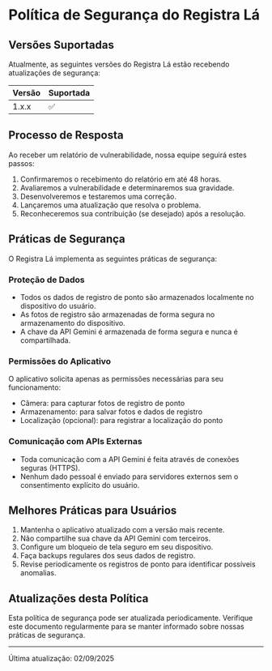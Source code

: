 # Política de Segurança do Registra Lá

## Versões Suportadas

Atualmente, as seguintes versões do Registra Lá estão recebendo atualizações de segurança:

| Versão | Suportada          |
| ------ | ------------------ |
| 1.x.x  | :white_check_mark: |

## Processo de Resposta

Ao receber um relatório de vulnerabilidade, nossa equipe seguirá estes passos:

1. Confirmaremos o recebimento do relatório em até 48 horas.
2. Avaliaremos a vulnerabilidade e determinaremos sua gravidade.
3. Desenvolveremos e testaremos uma correção.
4. Lançaremos uma atualização que resolva o problema.
5. Reconheceremos sua contribuição (se desejado) após a resolução.

## Práticas de Segurança

O Registra Lá implementa as seguintes práticas de segurança:

### Proteção de Dados

- Todos os dados de registro de ponto são armazenados localmente no dispositivo do usuário.
- As fotos de registro são armazenadas de forma segura no armazenamento do dispositivo.
- A chave da API Gemini é armazenada de forma segura e nunca é compartilhada.

### Permissões do Aplicativo

O aplicativo solicita apenas as permissões necessárias para seu funcionamento:

- Câmera: para capturar fotos de registro de ponto
- Armazenamento: para salvar fotos e dados de registro
- Localização (opcional): para registrar a localização do ponto

### Comunicação com APIs Externas

- Toda comunicação com a API Gemini é feita através de conexões seguras (HTTPS).
- Nenhum dado pessoal é enviado para servidores externos sem o consentimento explícito do usuário.

## Melhores Práticas para Usuários

1. Mantenha o aplicativo atualizado com a versão mais recente.
2. Não compartilhe sua chave da API Gemini com terceiros.
3. Configure um bloqueio de tela seguro em seu dispositivo.
4. Faça backups regulares dos seus dados de registro.
5. Revise periodicamente os registros de ponto para identificar possíveis anomalias.

## Atualizações desta Política

Esta política de segurança pode ser atualizada periodicamente. Verifique este documento regularmente para se manter informado sobre nossas práticas de segurança.

---

Última atualização: 02/09/2025
